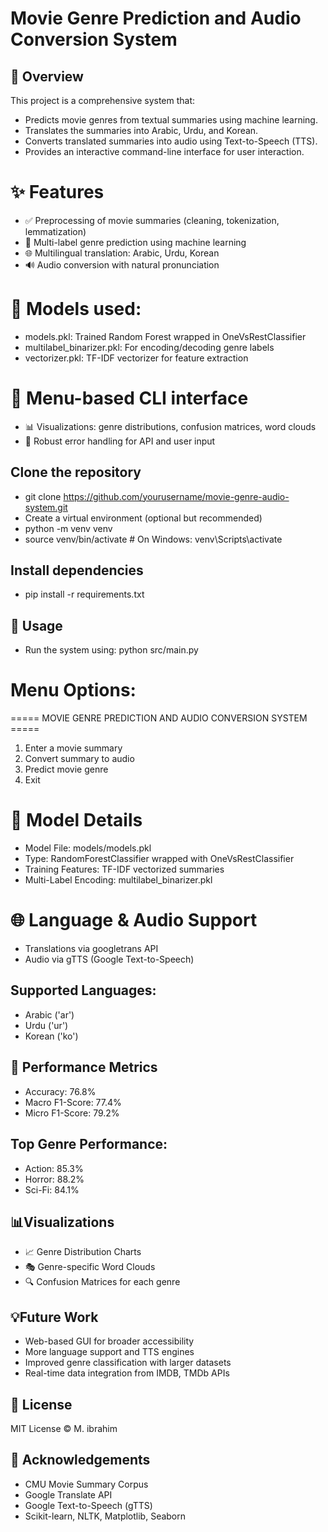 # Movie Genre Prediction and Audio Conversion System
## 📌 Overview
This project is a comprehensive system that:
- Predicts movie genres from textual summaries using machine learning.
- Translates the summaries into Arabic, Urdu, and Korean.
- Converts translated summaries into audio using Text-to-Speech (TTS).
- Provides an interactive command-line interface for user interaction.

# ✨ Features
- ✅ Preprocessing of movie summaries (cleaning, tokenization, lemmatization)
- 🎯 Multi-label genre prediction using machine learning
- 🌐 Multilingual translation: Arabic, Urdu, Korean
- 🔊 Audio conversion with natural pronunciation

# 🧠 Models used:

- models.pkl: Trained Random Forest wrapped in OneVsRestClassifier
- multilabel_binarizer.pkl: For encoding/decoding genre labels
- vectorizer.pkl: TF-IDF vectorizer for feature extraction

# 🧭 Menu-based CLI interface

- 📊 Visualizations: genre distributions, confusion matrices, word clouds
- 🚫 Robust error handling for API and user input


## Clone the repository

- git clone https://github.com/yourusername/movie-genre-audio-system.git
- Create a virtual environment (optional but recommended)
- python -m venv venv
-  source venv/bin/activate  # On Windows: venv\Scripts\activate
## Install dependencies
- pip install -r requirements.txt
## 🚀 Usage
- Run the system using:
python src/main.py
# Menu Options:

===== MOVIE GENRE PREDICTION AND AUDIO CONVERSION SYSTEM =====
1. Enter a movie summary
2. Convert summary to audio
3. Predict movie genre
4. Exit
# 🧠 Model Details
- Model File: models/models.pkl
- Type: RandomForestClassifier wrapped with OneVsRestClassifier
- Training Features: TF-IDF vectorized summaries
- Multi-Label Encoding: multilabel_binarizer.pkl

# 🌐 Language & Audio Support
- Translations via googletrans API
- Audio via gTTS (Google Text-to-Speech)

## Supported Languages:

- Arabic ('ar')
- Urdu ('ur')
- Korean ('ko')

## 🧪 Performance Metrics
- Accuracy: 76.8%
- Macro F1-Score: 77.4%
- Micro F1-Score: 79.2%
## Top Genre Performance:
- Action: 85.3%
- Horror: 88.2%
- Sci-Fi: 84.1%

## 📊Visualizations
- 📈 Genre Distribution Charts
- 🎭 Genre-specific Word Clouds
- 🔍 Confusion Matrices for each genre
## 💡Future Work
- Web-based GUI for broader accessibility
- More language support and TTS engines
- Improved genre classification with larger datasets
- Real-time data integration from IMDB, TMDb APIs

## 📄 License
MIT License © M. ibrahim

## 🤝 Acknowledgements
- CMU Movie Summary Corpus
- Google Translate API
- Google Text-to-Speech (gTTS)
- Scikit-learn, NLTK, Matplotlib, Seaborn
